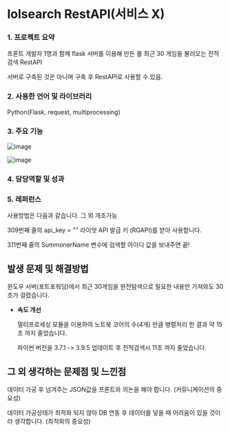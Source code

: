 # lolsearch RestAPI(서비스 X)

### 1. 프로젝트 요약

프론트 개발자 1명과 함께 flask 서버를 이용해 만든 롤 최근 30 게임을 불러오는 전적검색 RestAPI

서버로 구축된 것은 아니며 구축 후 RestAPI로 사용할 수 있음.

### 2. 사용한 언어 및 라이브러리

Python(Flask,  request, multiprocessing)

### 3. 주요 기능

![image](https://user-images.githubusercontent.com/47708717/134893442-36522b7f-93b8-43c5-ac8a-46074e25b807.png)

<!-- ![image](https://user-images.githubusercontent.com/47708717/134893680-3796ab94-6ceb-4d35-bcd7-7d913ba0a2a3.png) -->

![image](https://user-images.githubusercontent.com/47708717/134893714-ce62b3c2-01ac-4d7e-98ee-576421cf44e7.png)

### 4. 담당역할 및 성과



### 5. 레퍼런스
사용방법은 다음과 같습니다. 그 외 개조가능

309번째 줄의 api_key = "" 라이엇 API 발급 키 (RGAPI)를 받아 사용합니다.

311번째 줄의 SummonerName 변수에 검색할 아이디 값을 보내주면 끝!


## 발생 문제 및 해결방법

윈도우 서버(포트포워딩)에서 최근 30게임을 완전탐색으로 필요한 내용만 가져와도 30초가 걸렸습니다.

- **속도 개선**

  멀티프로세싱 모듈을 이용하여 노트북 코어의 수(4개) 만큼 병렬처리 한 결과 약 15초 까지 줄었습니다.

  파이썬 버전을 3.7.1 -> 3.9.5 업데이트 후 전적검색시 11초 까지 줄었습니다.



## **그 외 생각하는 문제점 및 느낀점**

데이터 가공 후 넘겨주는 JSON값을 프론트와 의논을 해야 합니다. (커뮤니케이션의 중요성)

데이터 가공상태가 최적화 되지 않아 DB 연동 후 데이터를 넣을 때 어려움이 있을 것이라 생각합니다. (최적화의 중요성)
